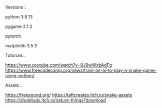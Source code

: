 Versions :

python      3.9.13

pygame      2.1.2

pytorch     

matplotlib  3.5.3

Tutorials :

https://www.youtube.com/watch?v=8J8wWxbAdFg
https://www.freecodecamp.org/news/train-an-ai-to-play-a-snake-game-using-python/


Assets :

https://freesound.org/
https://taftcreates.itch.io/snake-assets
https://shubibubi.itch.io/nature-things?download